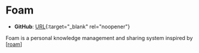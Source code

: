 # Foam

- **GitHub**: [URL](https://github.com/foambubble/foam){:target="\_blank" rel="noopener"}

Foam is a personal knowledge management and sharing system inspired by [[roam]]

[//begin]: # "Autogenerated link references for markdown compatibility"
[roam]: roam "Roam"
[//end]: # "Autogenerated link references"
